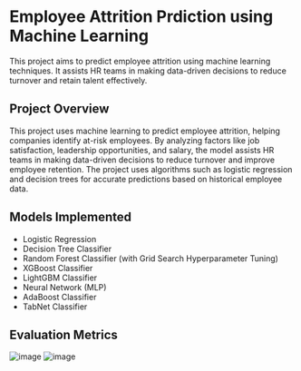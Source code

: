# Employee Attrition Prdiction using Machine Learning
This project aims to predict employee attrition using machine learning techniques. It assists HR teams in making data-driven decisions to reduce turnover and retain talent effectively.

## Project Overview
This project uses machine learning to predict employee attrition, helping companies identify at-risk employees. By analyzing factors like job satisfaction, leadership opportunities, and salary, the model assists HR teams in making data-driven decisions to reduce turnover and improve employee retention. The project uses algorithms such as logistic regression and decision trees for accurate predictions based on historical employee data.


## Models Implemented
- Logistic Regression
- Decision Tree Classifier
- Random Forest Classifier (with Grid Search Hyperparameter Tuning)
- XGBoost Classifier
- LightGBM Classifier
- Neural Network (MLP)
- AdaBoost Classifier
- TabNet Classifier




## Evaluation Metrics
![image](https://github.com/user-attachments/assets/625c5da2-b170-47a8-9300-908ee9375c5f)
![image](https://github.com/user-attachments/assets/71713adb-47f6-4205-88f7-80cd5d15939d)



